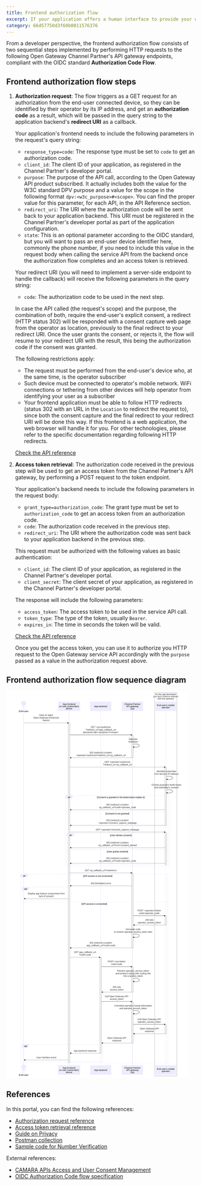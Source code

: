 ```yaml
---
title: Frontend authorization flow
excerpt: If your application offers a human interface to provide your users with features enabled by Open Gateway, this is its frontend component, running on the end-user's device, that will trigger the API calling flow. This guide will show you how to authorize your application by identifying the end-user from their network connected devices.
category: 66d57750d3f60b0011576376
---
```


From a developer perspective, the frontend authorization flow consists of two sequential steps implemented by performing HTTP requests to the following Open Gateway Channel Partner's API gateway endpoints, compliant with the OIDC standard **Authorization Code Flow**.

## Frontend authorization flow steps

1. **Authorization request**: The flow triggers as a GET request for an authorization from the end-user connected device, so they can be identified by their operator by its IP address, and get an **authorization code** as a result, which will be passed in the query string to the application backend's **redirect URI** as a callback.

	Your application's frontend needs to include the following parameters in the request's query string:
	- `response_type=code`: The response type must be set to `code` to get an authorization code.
	- `client_id`: The client ID of your application, as registered in the Channel Partner's developer portal.
	- `purpose`: The purpose of the API call, according to the Open Gateway API product subscribed. It actually includes both the value for the W3C standard DPV purpose and a value for the scope in the following format `dpv:<w3c_purpose>#<scope>`. You can find the proper value for this parameter, for each API, in the API Reference section.
	- `redirect_uri`: The URI where the authorization code will be sent back to your application backend. This URI must be registered in the Channel Partner's developer portal as part of the application configuration.
	- `state`: This is an optional parameter according to the OIDC standard, but you will want to pass an end-user device identifier here, commonly the phone number, if you need to include this value in the request body when calling the service API from the backend once the authorization flow completes and an access token is retrieved.

	Your redirect URI (you will need to implement a server-side endpoint to handle the callback) will receive the following parameters in the query string:
	- `code`: The authorization code to be used in the next step.

	In case the API called (the request's scope) and the purpose, the combination of both, require the end-user's explicit consent, a redirect (HTTP status 302) will be responded with a consent capture web page from the operator as location, previously to the final redirect to your redirect URI. Once the user grants the consent, or rejects it, the flow will resume to your redirect URI with the result, this being the authorization code if the consent was granted.

	The following restrictions apply:
	- The request must be performed from the end-user's device who, at the same time, is the operator subscriber
	- Such device must be connected to operator's mobile network. WiFi connections or tethering from other devices will help operator from identifying your user as a subscriber
	- Your frontend application must be able to follow HTTP redirects (status 302 with an URL in the `Location` to redirect the request to), since both the consent capture and the final redirect to your redirect URI will be done this way. If this frontend is a web application, the web browser will handle it for you. For other technologies, please refer to the specific documentation regarding following HTTP redirects.

	[Check the API reference](/reference/authorize)

2. **Access token retrieval**: The authorization code received in the previous step will be used to get an access token from the Channel Partner's API gateway, by performing a POST request to the token endpoint.

	Your application's backend needs to include the following parameters in the request body:
	- `grant_type=authorization_code`: The grant type must be set to `authorization_code` to get an access token from an authorization code.
	- `code`: The authorization code received in the previous step.
	- `redirect_uri`: The URI where the authorization code was sent back to your application backend in the previous step.

	This request must be authorized with the following values as basic authentication:
	- `client_id`: The client ID of your application, as registered in the Channel Partner's developer portal.
	- `client_secret`: The client secret of your application, as registered in the Channel Partner's developer portal.

	The response will include the following parameters:
	- `access_token`: The access token to be used in the service API call.
	- `token_type`: The type of the token, usually `Bearer`.
	- `expires_in`: The time in seconds the token will be valid.

	[Check the API reference](/reference/token)

	Once you get the access token, you can use it to authorize you HTTP request to the Open Gateway service API accordingly with the `purpose` passed as a value in the authorization request above.
	
## Frontend authorization flow sequence diagram

![Frontend Authorization Flow Sequence Diagram](https://github.com/Telefonica/opengateway-developers-website/raw/main/callflows/authorization/diagrams/frontend.svg?autoSizes=true)

## References

In this portal, you can find the following references:
- [Authorization request reference](/reference/authorize)
- [Access token retrieval reference](/reference/token)
- [Guide on Privacy](/docs/privacy)
- [Postman collection](/docs/postman)
- [Sample code for Number Verification](/docs/samplecode_numberverification)

External references:
- [CAMARA APIs Access and User Consent Management](https://github.com/camaraproject/IdentityAndConsentManagement/blob/r0.2.0/documentation/CAMARA-API-access-and-user-consent.md)
- [OIDC Authorization Code flow specification](https://openid.net/specs/openid-connect-core-1_0.html#CodeFlowAuth)